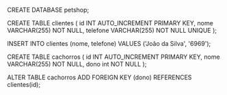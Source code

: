 CREATE DATABASE petshop;

CREATE TABLE clientes (
 id INT AUTO_INCREMENT PRIMARY KEY,
 nome VARCHAR(255) NOT NULL,
 telefone VARCHAR(255) NOT NULL UNIQUE
);

INSERT INTO clientes (nome, telefone)
VALUES ('João da Silva', '6969');


CREATE TABLE cachorros (
id INT AUTO_INCREMENT PRIMARY KEY,
nome VARCHAR(255) NOT NULL,
dono int NOT NULL
);

ALTER TABLE cachorros
ADD FOREIGN KEY (dono) REFERENCES clientes(id);